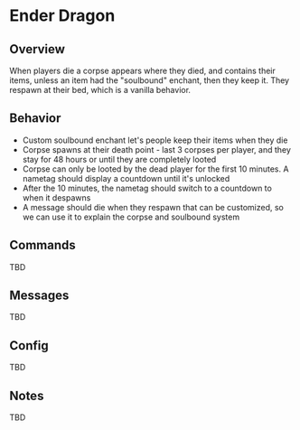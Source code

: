 # Ender Dragon

## Overview

When players die a corpse appears where they died, and contains their items, unless an item had the "soulbound" enchant, then they keep it. They respawn at their bed, which is a vanilla behavior.

## Behavior

- Custom soulbound enchant let's people keep their items when they die
- Corpse spawns at their death point - last 3 corpses per player, and they stay for 48 hours or until they are completely looted
- Corpse can only be looted by the dead player for the first 10 minutes. A nametag should display a countdown until it's unlocked
- After the 10 minutes, the nametag should switch to a countdown to when it despawns
- A message should die when they respawn that can be customized, so we can use it to explain the corpse and soulbound system

## Commands

TBD

## Messages

TBD

## Config

TBD

## Notes

TBD
